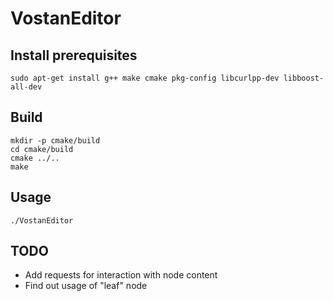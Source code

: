 # VostanEditor
## Install prerequisites
```
sudo apt-get install g++ make cmake pkg-config libcurlpp-dev libboost-all-dev
```

## Build
```
mkdir -p cmake/build
cd cmake/build
cmake ../..
make
```

## Usage
```
./VostanEditor
```

## TODO
 - Add requests for interaction with node content
 - Find out usage of "leaf" node
